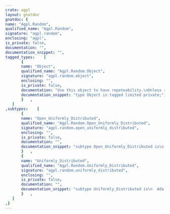 ```yaml
---
crate: agpl
layout: gnatdoc
gnatdoc: {
name: "Agpl.Random",
qualified_name: "Agpl.Random",
signature: "agpl.random",
enclosing: "agpl",
is_private: false,
documentation: "",
documentation_snippet: "",
tagged_types:    [
       {
       name: "Object",
       qualified_name: "Agpl.Random.Object",
       signature: "agpl.random.object",
       enclosing: "",
       is_private: false,
       documentation: "Use this object to have repeteability.\nUnless reset, this object has a default initialization which will make\nall runs identic.",
       documentation_snippet: "type Object is tagged limited private;",
       }   ,
   ]
,subtypes:    [
       {
       name: "Open_Uniformly_Distributed",
       qualified_name: "Agpl.Random.Open_Uniformly_Distributed",
       signature: "agpl.random.open_uniformly_distributed",
       enclosing: "",
       is_private: false,
       documentation: "",
       documentation_snippet: "subtype Open_Uniformly_Distributed is\n  Float range 0.0 .. Float'Pred (Uniformly_Distributed'Last);",
       }   ,
       {
       name: "Uniformly_Distributed",
       qualified_name: "Agpl.Random.Uniformly_Distributed",
       signature: "agpl.random.uniformly_distributed",
       enclosing: "",
       is_private: false,
       documentation: "",
       documentation_snippet: "subtype Uniformly_Distributed is\n  Ada.Numerics.Float_Random.Uniformly_Distributed;",
       }   ,
   ]
,}
---
```

